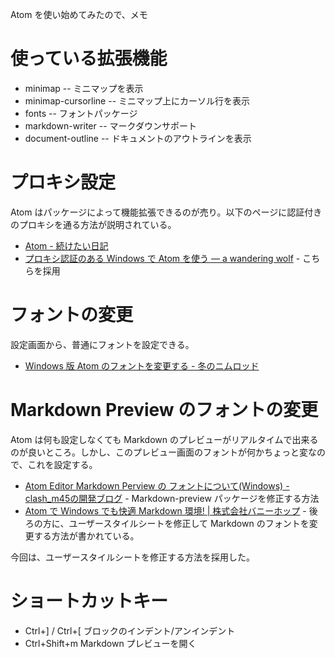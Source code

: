 Atom を使い始めてみたので、メモ

# 使っている拡張機能

- minimap -- ミニマップを表示
- minimap-cursorline -- ミニマップ上にカーソル行を表示
- fonts -- フォントパッケージ
- markdown-writer -- マークダウンサポート
- document-outline -- ドキュメントのアウトラインを表示

# プロキシ設定

Atom はパッケージによって機能拡張できるのが売り。以下のページに認証付きのプロキシを通る方法が説明されている。

- [Atom - 続けたい日記](http://yossk.hatenablog.com/entry/2015/03/17/225308)
- [プロキシ認証のある Windows で Atom を使う — a wandering wolf](http://gab-km.bitbucket.org/blog/html/2014/10/23/using_atom_in_windows_with_proxy_authentication.html) - こちらを採用


# フォントの変更

設定画面から、普通にフォントを設定できる。

- [Windows 版 Atom のフォントを変更する - 冬のニムロッド](http://winternimrod.hateblo.jp/entry/2015/01/27/103640)

# Markdown Preview のフォントの変更

Atom は何も設定しなくても Markdown のプレビューがリアルタイムで出来るのが良いところ。しかし、このプレビュー画面のフォントが何かちょっと変なので、これを設定する。

- [Atom Editor Markdown Perview の フォントについて(Windows) - clash_m45の開発ブログ](http://clash-m45.hatenablog.com/entry/20140823/1408779941) - Markdown-preview パッケージを修正する方法
- [Atom で Windows でも快適 Markdown 環境! | 株式会社バニーホップ](http://www.bunnyhop.jp/tips-20140811/) - 後ろの方に、ユーザースタイルシートを修正して Markdown のフォントを変更する方法が書かれている。

今回は、ユーザースタイルシートを修正する方法を採用した。


# ショートカットキー

- Ctrl+] / Ctrl+[ ブロックのインデント/アンインデント
- Ctrl+Shift+m Markdown プレビューを開く
